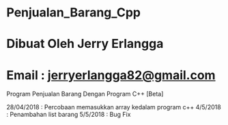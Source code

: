 # Penjualan_Barang_Cpp
# Dibuat Oleh Jerry Erlangga
# Email : jerryerlangga82@gmail.com
Program Penjualan Barang Dengan Program C++ [Beta]

28/04/2018 : Percobaan memasukkan array kedalam program c++
4/5/2018 : Penambahan list barang 
5/5/2018 : Bug Fix
